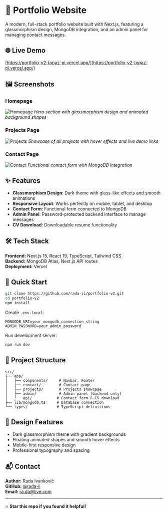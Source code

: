 # 💼 Portfolio Website

A modern, full-stack portfolio website built with Next.js, featuring a glassmorphism design, MongoDB integration, and an admin panel for managing contact messages.

## 🌐 Live Demo

[https://portfolio-v2-topaz-pi.vercel.app/](https://portfolio-v2-topaz-pi.vercel.app/)

## 🖼️ Screenshots

### Homepage

![Homepage](./screenshots/homepage.png)
_Hero section with glassmorphism design and animated background shapes_

### Projects Page

![Projects](./screenshots/projects.png)
_Showcase of all projects with hover effects and live demo links_

### Contact Page

![Contact](./screenshots/contact.png)
_Functional contact form with MongoDB integration_

## ✨ Features

- **Glassmorphism Design**: Dark theme with glass-like effects and smooth animations
- **Responsive Layout**: Works perfectly on mobile, tablet, and desktop
- **Contact Form**: Functional form connected to MongoDB
- **Admin Panel**: Password-protected backend interface to manage messages
- **CV Download**: Downloadable resume functionality

## 🛠️ Tech Stack

**Frontend:** Next.js 15, React 19, TypeScript, Tailwind CSS  
**Backend:** MongoDB Atlas, Next.js API routes  
**Deployment:** Vercel

## 🚀 Quick Start

```bash
git clone https://github.com/rada-ii/portfolio-v2.git
cd portfolio-v2
npm install
```

Create `.env.local`:

```env
MONGODB_URI=your_mongodb_connection_string
ADMIN_PASSWORD=your_admin_password
```

Run development server:

```bash
npm run dev
```

## 📁 Project Structure

```
src/
├── app/
│   ├── components/     # Navbar, Footer
│   ├── contact/        # Contact page
│   ├── projects/       # Projects showcase
│   ├── admin/          # Admin panel (backend only)
│   └── api/           # Contact form & CV download
├── lib/mongodb.ts     # Database connection
└── types/             # TypeScript definitions
```

## 🎨 Design Features

- Dark glassmorphism theme with gradient backgrounds
- Floating animated shapes and smooth hover effects
- Mobile-first responsive design
- Professional typography and spacing

## 📬 Contact

**Author:** Rada Ivanković  
**GitHub:** [@rada-ii](https://github.com/rada-ii)  
**Email:** ra.da@live.com

---

⭐ **Star this repo if you found it helpful!**

